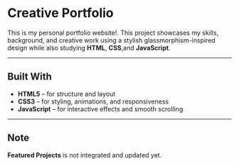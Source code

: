 # Creative Portfolio

This is my personal portfolio website!. This project showcases my skills, background, and creative work using a stylish glassmorphism-inspired design while also studying **HTML**, **CSS**,and **JavaScript**.

---

## Built With

- **HTML5** – for structure and layout  
- **CSS3** – for styling, animations, and responsiveness  
- **JavaScript** – for interactive effects and smooth scrolling

---

## Note

**Featured Projects** is not integrated and updated yet.

